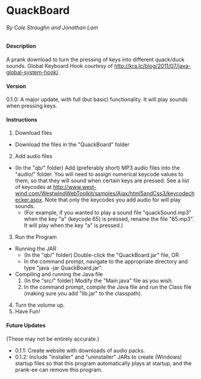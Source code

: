 # QuackBoard
###### By Cole Straughn and Jonathan Lam

#### Description
A prank download to turn the pressing of keys into different quack/duck sounds.
Global Keyboard Hook courtesy of http://kra.lc/blog/2011/07/java-global-system-hook/.

#### Version
0.1.0: A major update, with full (but basic) functionality. It will play sounds when pressing keys.

#### Instructions
1. Download files
  * Download the files in the "QuackBoard" folder
2. Add audio files
  * (In the "qb/" folder) Add (preferably short) MP3 audio files into the "audio/" folder. You will need to assign numerical keycode values to them, so that they will sound when certain keys are pressed. See a list of keycodes at http://www.west-wind.com/WestwindWebToolkit/samples/Ajax/html5andCss3/keycodechecker.aspx. Note that only the keycodes you add audio for will play sounds.
    * (For example, if you wanted to play a sound file "quackSound.mp3" when the key "a" (keycode 65) is pressed, rename the file "65.mp3". It will play when the key "a" is pressed.)
3. Run the Program
  * Running the JAR
    * (In the "qb/" folder) Double-click the "QuackBoard.jar" file, OR
    * In the command prompt, navigate to the appropriate directory and type "java -jar QuackBoard.jar".
  * Compiling and running the Java file
    1. (In the "src/" folder) Modify the "Main.java" file as you wish.
    2. In the command prompt, compile the Java file and run the Class file (making sure you add "lib.jar" to the classpath).
4. Turn the volume up.
5. Have Fun!

#### Future Updates
(These may not be entirely accurate.)
* 0.1.1: Create website with downloads of audio packs.
* 0.1.2: Include "installer" and "uninstaller" JARs to create (Windows) startup files so that this program automatically plays at startup, and the prank-ee can remove this program.